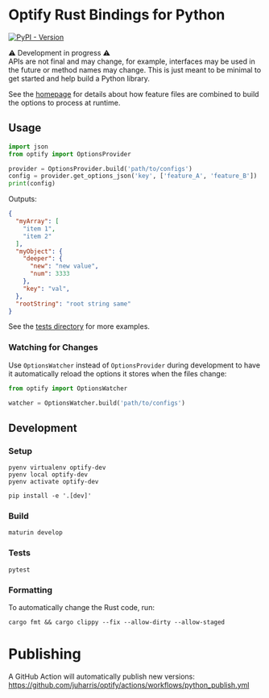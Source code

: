 # Optify Rust Bindings for Python

[![PyPI - Version](https://img.shields.io/pypi/v/optify?color=%23006dad)
](https://pypi.org/project/optify)

⚠️ Development in progress ⚠️\
APIs are not final and may change, for example, interfaces may be used in the future or method names may change.
This is just meant to be minimal to get started and help build a Python library.

See the [homepage] for details about how feature files are combined to build the options to process at runtime.

## Usage
```Python
import json
from optify import OptionsProvider

provider = OptionsProvider.build('path/to/configs')
config = provider.get_options_json('key', ['feature_A', 'feature_B'])
print(config)
```

Outputs:
```JSON
{
  "myArray": [
    "item 1",
    "item 2"
  ],
  "myObject": {
    "deeper": {
      "new": "new value",
      "num": 3333
    },
    "key": "val",
  },
  "rootString": "root string same"
}
```

See the [tests directory](./tests/) for more examples.

### Watching for Changes

Use `OptionsWatcher` instead of `OptionsProvider` during development to have it automatically reload the options it stores when the files change:

```Python
from optify import OptionsWatcher

watcher = OptionsWatcher.build('path/to/configs')
```

## Development

### Setup

```shell
pyenv virtualenv optify-dev
pyenv local optify-dev
pyenv activate optify-dev

pip install -e '.[dev]'
```

### Build

```shell
maturin develop
```

### Tests

```shell
pytest
```

### Formatting
To automatically change the Rust code, run:
```shell
cargo fmt && cargo clippy --fix --allow-dirty --allow-staged
```

# Publishing
A GitHub Action will automatically publish new versions: https://github.com/juharris/optify/actions/workflows/python_publish.yml

[homepage]: https://github.com/juharris/optify
